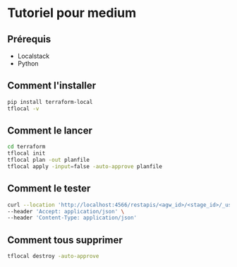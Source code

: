 # Tutoriel pour medium 

## Prérequis

- Localstack 
- Python 

## Comment l'installer

```bash
pip install terraform-local
tflocal -v
```

## Comment le lancer

```bash
cd terraform
tflocal init
tflocal plan -out planfile
tflocal apply -input=false -auto-approve planfile
```

## Comment le tester

```bash
curl --location 'http://localhost:4566/restapis/<agw_id>/<stage_id>/_user_request_/test' \
--header 'Accept: application/json' \
--header 'Content-Type: application/json'
```

## Comment tous supprimer

```bash
tflocal destroy -auto-approve
```